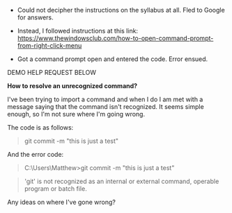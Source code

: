 * Could not decipher the instructions on the syllabus at all. Fled to Google for answers.

* Instead, I followed instructions at this link: https://www.thewindowsclub.com/how-to-open-command-prompt-from-right-click-menu

* Got a command prompt open and entered the code. Error ensued.

DEMO HELP REQUEST BELOW

**How to resolve an unrecognized command?**

I've been trying to import a command and when I do I am met with a message saying that the command isn't recognized. It seems simple enough, so I'm not sure where I'm going wrong.

The code is as follows:

> git commit -m "this is just a test"

And the error code:

> C:\Users\Matthew>git commit -m "this is just a test"

> 'git' is not recognized as an internal or external command, operable program or batch file.

Any ideas on where I've gone wrong?
